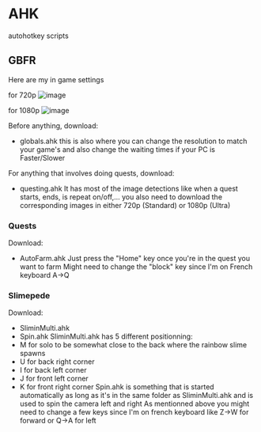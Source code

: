 # AHK
autohotkey scripts

## GBFR

Here are my in game settings

for 720p
![image](https://github.com/TearBOT/AHK/assets/46834540/5f002c51-8870-49bd-8129-91c327d9c456)

for 1080p
![image](https://github.com/TearBOT/AHK/assets/46834540/48235ea8-85a2-485c-92f4-4c662e53f91d)

Before anything, download:
- globals.ahk
this is also where you can change the resolution to match your game's
and also change the waiting times if your PC is Faster/Slower

For anything that involves doing quests, download:
- questing.ahk
It has most of the image detections like when a quest starts, ends, is repeat on/off,...
you also need to download the corresponding images in either 720p (Standard) or 1080p (Ultra)

### Quests
Download:
- AutoFarm.ahk
Just press the "Home" key once you're in the quest you want to farm
Might need to change the "block" key since I'm on French keyboard
A->Q

### Slimepede
Download:
- SliminMulti.ahk
- Spin.ahk
SliminMulti.ahk has 5 different positionning:
- M for solo to be somewhat close to the back where the rainbow slime spawns
- U for back right corner
- I for back left corner
- J for front left corner
- K for front right corner
Spin.ahk is something that is started automatically as long as it's in the same folder as SliminMulti.ahk and is used to spin the camera left and right
As mentionned above you might need to change a few keys since I'm on french keyboard
like Z->W for forward or Q->A for left

